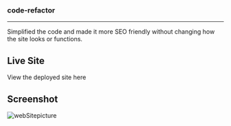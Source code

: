 ### code-refactor

---
 Simplified the code and made it more SEO friendly without changing how the site looks or functions.

<h2>Live Site</h2>
View the deployed site here 

<h2>Screenshot</h2>

![webSitepicture](https://user-images.githubusercontent.com/85806673/129783915-e746acf0-eb9b-4b57-9b12-d95628b6e3f6.jpg)
